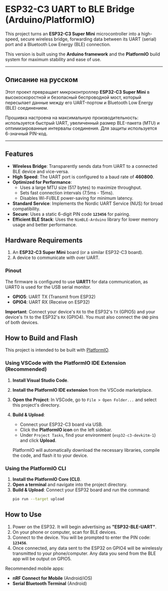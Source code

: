 # ESP32-C3 UART to BLE Bridge (Arduino/PlatformIO)

This project turns an **ESP32-C3 Super Mini** microcontroller into a high-speed, secure wireless bridge, forwarding data between its UART (serial) port and a Bluetooth Low Energy (BLE) connection.

This version is built using the **Arduino framework** and the **PlatformIO** build system for maximum stability and ease of use.

---

## Описание на русском

Этот проект превращает микроконтроллер **ESP32-C3 Super Mini** в высокоскоростной и безопасный беспроводной мост, который пересылает данные между его UART-портом и Bluetooth Low Energy (BLE) соединением.

Прошивка настроена на максимальную производительность: используется быстрый UART, увеличенный размер BLE-пакета (MTU) и оптимизированные интервалы соединения. Для защиты используется 6-значный PIN-код.

---

## Features

-   **Wireless Bridge**: Transparently sends data from UART to a connected BLE device and vice-versa.
-   **High Speed**: The UART port is configured to a baud rate of **460800**.
-   **Optimized for Performance**:
    -   Uses a large MTU size (517 bytes) to maximize throughput.
    -   Sets fast connection intervals (7.5ms - 15ms).
    -   Disables Wi-Fi/BLE power-saving for minimum latency.
-   **Standard Service**: Implements the Nordic UART Service (NUS) for broad compatibility.
-   **Secure**: Uses a static 6-digit PIN code **`123456`** for pairing.
-   **Efficient BLE Stack**: Uses the `NimBLE-Arduino` library for lower memory usage and better performance.

## Hardware Requirements

1.  An **ESP32-C3 Super Mini** board (or a similar ESP32-C3 board).
2.  A device to communicate with over UART.

### Pinout

The firmware is configured to use **UART1** for data communication, as UART0 is used for the USB serial monitor.

-   **GPIO5**: UART TX (Transmit from ESP32)
-   **GPIO4**: UART RX (Receive on ESP32)

**Important**: Connect your device's `RX` to the ESP32's `TX` (GPIO5) and your device's `TX` to the ESP32's `RX` (GPIO4). You must also connect the `GND` pins of both devices.

## How to Build and Flash

This project is intended to be built with [PlatformIO](https://platformio.org/).

### Using VSCode with the PlatformIO IDE Extension (Recommended)

1.  **Install Visual Studio Code**.
2.  **Install the PlatformIO IDE extension** from the VSCode marketplace.
3.  **Open the Project**: In VSCode, go to `File > Open Folder...` and select this project's directory.
4.  **Build & Upload**:
    -   Connect your ESP32-C3 board via USB.
    -   Click the **PlatformIO icon** on the left sidebar.
    -   Under `Project Tasks`, find your environment (`esp32-c3-devkitm-1`) and click **Upload**.

    PlatformIO will automatically download the necessary libraries, compile the code, and flash it to your device.

### Using the PlatformIO CLI

1.  **Install the PlatformIO Core (CLI)**.
2.  **Open a terminal** and navigate into the project directory.
3.  **Build & Upload**: Connect your ESP32 board and run the command:
    ```bash
    pio run --target upload
    ```

## How to Use

1.  Power on the ESP32. It will begin advertising as **"ESP32-BLE-UART"**.
2.  On your phone or computer, scan for BLE devices.
3.  Connect to the device. You will be prompted to enter the PIN code: **`123456`**.
4.  Once connected, any data sent to the ESP32 on GPIO4 will be wirelessly transmitted to your phone/computer. Any data you send from the BLE app will be output on GPIO5.

Recommended mobile apps:
-   **nRF Connect for Mobile** (Android/iOS)
-   **Serial Bluetooth Terminal** (Android)